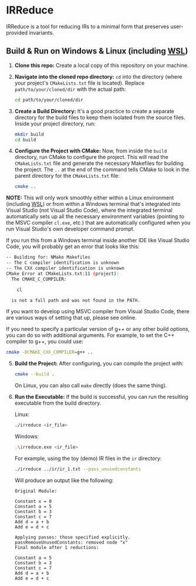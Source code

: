 # IRReduce

IRReduce is a tool for reducing IRs to a minimal form that preserves user-provided invariants.

## Build & Run on Windows & Linux (including [WSL](https://learn.microsoft.com/en-us/windows/wsl/install))

1. **Clone this repo:** Create a local copy of this repository on your machine.

2. **Navigate into the cloned repo directory:** `cd` into the directory (where your project's `CMakeLists.txt` file is located). Replace `path/to/your/cloned/dir` with the actual path:

   ```bash
   cd path/to/your/cloned/dir
   ```

3. **Create a Build Directory:** It's a good practice to create a separate directory for the build files to keep them isolated from the source files. Inside your project directory, run:

   ```bash
   mkdir build
   cd build
   ```

4. **Configure the Project with CMake:** Now, from inside the `build` directory, run CMake to configure the project. This will read the `CMakeLists.txt` file and generate the necessary Makefiles for building the project. The `..` at the end of the command tells CMake to look in the parent directory for the `CMakeLists.txt` file:

   ```bash
   cmake ..
   ```
**NOTE:** This will only work smoothly either within a Linux environment (including [WSL](https://learn.microsoft.com/en-us/windows/wsl/install)) or from within a Windows terminal that's integrated
into Visual Studio (not Visual Studio Code), where the integrated terminal automatically sets up all the necessary environment variables (pointing to the MSVC compiler `cl.exe`, etc.) that are
automatically configured when you run Visual Studio's own developer command prompt.

If you run this from a Windows terminal inside another IDE like Visual Studio Code, you will probably get an error that looks like this:

```bash
-- Building for: NMake Makefiles
-- The C compiler identification is unknown
-- The CXX compiler identification is unknown
CMake Error at CMakeLists.txt:11 (project):
  The CMAKE_C_COMPILER:

    cl

  is not a full path and was not found in the PATH.
```
If you want to develop using MSVC compiler from Visual Studio Code, there are various ways of setting that up, please see online.

   If you need to specify a particular version of g++ or any other build options, you can do so with additional arguments. For example, to set the C++ compiler to g++, you could use:

   ```bash
   cmake -DCMAKE_CXX_COMPILER=g++ ..
   ```

5. **Build the Project:** After configuring, you can compile the project with:

   ```bash
   cmake --build .
   ```
   
   On Linux, you can also call ```make``` directly (does the same thing).

6. **Run the Executable:** If the build is successful, you can run the resulting executable from the build directory.
  
   Linux:

   ```bash
   ./irreduce <ir_file>
   ```
   Windows:
   ```bash
   .\irreduce.exe <ir_file>
   ```
   For example, using the toy (demo) IR files in the `ir` directory:
   ```bash
   ./irreduce ../ir/ir_1.txt --pass_unusedconstants
   ```
   Will produce an output like the following:
   ```
   Original Module:

   Constant x = 0
   Constant a = 5
   Constant b = 3
   Constant c = 7
   Add d = a + b
   Add e = d + c
   
   Applying passes: those specified explicitly.
   passRemoveUnusedConstants: removed node "x"
   Final module after 1 reductions:
   
   Constant a = 5
   Constant b = 3
   Constant c = 7
   Add d = a + b
   Add e = d + c
   ```
